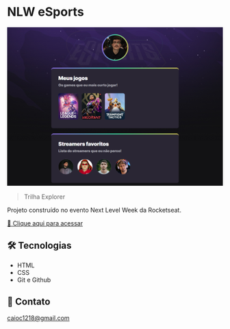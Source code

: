# NLW eSports 

![preview](./.github/preview.png)

> Trilha Explorer

Projeto construído no evento Next Level Week da Rocketseat. 

[🔗 Clique aqui para acessar](https://CaioOliveiraDev.github.io/nlw-esports-explorer/)

## 🛠️ Tecnologias

- HTML
- CSS
- Git e Github

## 📧 Contato

caioc1218@gmail.com
